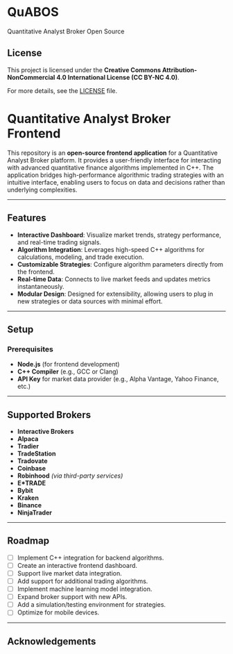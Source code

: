 # QuABOS
Quantitative Analyst Broker Open Source

## License
This project is licensed under the **Creative Commons Attribution-NonCommercial 4.0 International License (CC BY-NC 4.0)**.

For more details, see the [LICENSE](LICENSE) file.

# Quantitative Analyst Broker Frontend

This repository is an **open-source frontend application** for a Quantitative Analyst Broker platform. It provides a user-friendly interface for interacting with advanced quantitative finance algorithms implemented in C++. The application bridges high-performance algorithmic trading strategies with an intuitive interface, enabling users to focus on data and decisions rather than underlying complexities.

---

## Features

- **Interactive Dashboard**: Visualize market trends, strategy performance, and real-time trading signals.
- **Algorithm Integration**: Leverages high-speed C++ algorithms for calculations, modeling, and trade execution.
- **Customizable Strategies**: Configure algorithm parameters directly from the frontend.
- **Real-time Data**: Connects to live market feeds and updates metrics instantaneously.
- **Modular Design**: Designed for extensibility, allowing users to plug in new strategies or data sources with minimal effort.

---


## Setup

### Prerequisites

- **Node.js** (for frontend development)
- **C++ Compiler** (e.g., GCC or Clang)
- **API Key** for market data provider (e.g., Alpha Vantage, Yahoo Finance, etc.)
---

## Supported Brokers

- **Interactive Brokers**
- **Alpaca**
- **Tradier**
- **TradeStation**
- **Tradovate**
- **Coinbase**
- **Robinhood** *(via third-party services)*
- **E*TRADE**
- **Bybit**
- **Kraken**
- **Binance**
- **NinjaTrader**

---

## Roadmap

- [ ] Implement C++ integration for backend algorithms.
- [ ] Create an interactive frontend dashboard.
- [ ] Support live market data integration.
- [ ] Add support for additional trading algorithms.
- [ ] Implement machine learning model integration.
- [ ] Expand broker support with new APIs.
- [ ] Add a simulation/testing environment for strategies.
- [ ] Optimize for mobile devices.

---

## Acknowledgements


